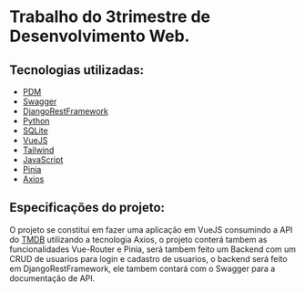 # Trabalho do 3trimestre de Desenvolvimento Web.
## Tecnologias utilizadas:
- [PDM](https://pdm-project.org/latest/)
- [Swagger](https://swagger.io/)
- [DjangoRestFramework](https://www.django-rest-framework.org/)
- [Python](https://www.python.org/)
- [SQLite](https://www.sqlite.org/index.html)
- [VueJS](https://vuejs.org/)
- [Tailwind](https://tailwindcss.com/)
- [JavaScript](https://www.javascript.com/)
- [Pinia](https://pinia.vuejs.org/)
- [Axios](https://axios-http.com/)
  
## Especificações do projeto:

O projeto se constitui em fazer uma aplicação em VueJS consumindo a API do [TMDB](https://www.themoviedb.org/)
utilizando a tecnologia Axios, o projeto conterá tambem as funcionalidades Vue-Router e Pinia,
será tambem feito um Backend com um CRUD de usuarios para login e cadastro de usuarios,
o backend será feito em DjangoRestFramework, ele tambem contará com o Swagger para a documentação de API.
